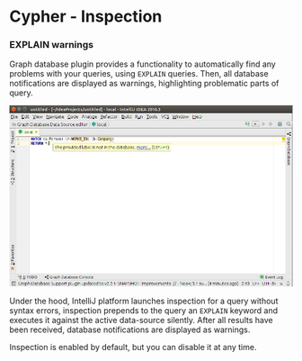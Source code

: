 # Cypher - Inspection

### EXPLAIN warnings

Graph database plugin provides a functionality to automatically find any problems with your queries, 
using `EXPLAIN` queries. Then, all database notifications are displayed as warnings, highlighting problematic parts of
query.

![explain warning screenshot](../screenshots/explain_warning.png)

Under the hood, IntelliJ platform launches inspection for a query without syntax errors, inspection prepends to the 
query an `EXPLAIN` keyword and executes it against the active data-source silently. 
After all results have been received, database notifications are displayed as warnings.

Inspection is enabled by default, but you can disable it at any time.